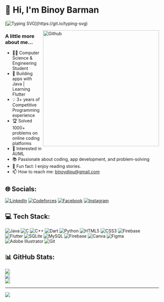 # 💫 Hi, I'm Binoy Barman

[![Typing SVG](https://readme-typing-svg.demolab.com?font=Josefin+Sans&weight=450&pause=1000&color=D63AFF&center=true&width=435&height=60&lines=Hello%F0%9F%91%8B%2C+I+am+Binoy;Passionate+Competitive+Programmer;App+Developer;AI+Enthusiast;Feel+free+to+reach+out...!)](https://git.io/typing-svg)

<img width="380" align="right" alt="Github"
src="https://cdn.dribbble.com/users/730703/screenshots/6581243/avento.gif" 
/> 

### A little more about me...  

- 👨‍💻 Computer Science & Engineering Student 
- 🚀 Building apps with Java | Learning Flutter 
- 💡 3+ years of Competitive Programming experience 
- 🏆 Solved 1000+ problems on online coding platforms
- 🤖 Interested in AI/ML 
- 📚 Passionate about coding, app development, and problem-solving
- 📔 Fun fact: I enjoy reading stories.
- 📫 How to reach me: binoydipu@gmail.com

## 🌐 Socials:
[![LinkedIn](https://img.shields.io/badge/LinkedIn-%230077B5.svg?logo=linkedin&logoColor=white)](https://linkedin.com/in/binoydipu)
[![Codeforces](https://img.shields.io/static/v1?label=&message=Codeforces&logo=codeforces&color=blue&logoColor=white)](https://codeforces.com/profile/Dark_Lord_Binoy)
[![Facebook](https://img.shields.io/badge/Facebook-%231877F2.svg?logo=Facebook&logoColor=white)](https://facebook.com/binoy.dipu.9) [![Instagram](https://img.shields.io/badge/Instagram-%23E4405F.svg?logo=Instagram&logoColor=white)](https://www.instagram.com/binoydipu/) 


## 💻 Tech Stack:
![Java](https://img.shields.io/badge/java-%23ED8B00.svg?style=for-the-badge&logo=openjdk&logoColor=white) ![C](https://img.shields.io/badge/c-%2300599C.svg?style=for-the-badge&logo=c&logoColor=white) ![C++](https://img.shields.io/badge/c++-%2300599C.svg?style=for-the-badge&logo=c%2B%2B&logoColor=white) ![Dart](https://img.shields.io/badge/dart-%230175C2.svg?style=for-the-badge&logo=dart&logoColor=white) ![Python](https://img.shields.io/badge/python-3670A0?style=for-the-badge&logo=python&logoColor=ffdd54) ![HTML5](https://img.shields.io/badge/html5-%23E34F26.svg?style=for-the-badge&logo=html5&logoColor=white) ![CSS3](https://img.shields.io/badge/css3-%231572B6.svg?style=for-the-badge&logo=css3&logoColor=white) ![Firebase](https://img.shields.io/badge/firebase-%23039BE5.svg?style=for-the-badge&logo=firebase) ![Flutter](https://img.shields.io/badge/Flutter-%2302569B.svg?style=for-the-badge&logo=Flutter&logoColor=white) ![SQLite](https://img.shields.io/badge/sqlite-%2307405e.svg?style=for-the-badge&logo=sqlite&logoColor=white) ![MySQL](https://img.shields.io/badge/mysql-4479A1.svg?style=for-the-badge&logo=mysql&logoColor=white) ![Firebase](https://img.shields.io/badge/firebase-a08021?style=for-the-badge&logo=firebase&logoColor=ffcd34) ![Canva](https://img.shields.io/badge/Canva-%2300C4CC.svg?style=for-the-badge&logo=Canva&logoColor=white) ![Figma](https://img.shields.io/badge/figma-%23F24E1E.svg?style=for-the-badge&logo=figma&logoColor=white) ![Adobe Illustrator](https://img.shields.io/badge/adobe%20illustrator-%23FF9A00.svg?style=for-the-badge&logo=adobe%20illustrator&logoColor=white) ![Git](https://img.shields.io/badge/git-%23F05033.svg?style=for-the-badge&logo=git&logoColor=white)
## 📊 GitHub Stats:
![](https://github-readme-stats.vercel.app/api?username=binoydipu&theme=tokyonight&hide_border=false&include_all_commits=false&count_private=true)<br/>
![](https://github-readme-streak-stats.herokuapp.com/?user=binoydipu&theme=tokyonight&hide_border=false)<br/>
![](https://github-readme-stats.vercel.app/api/top-langs/?username=binoydipu&theme=tokyonight&hide_border=false&include_all_commits=false&count_private=true&layout=compact)

<!--
### 🔝 Top Contributed Repo
![](https://github-contributor-stats.vercel.app/api?username=binoydipu&limit=5&theme=dark&combine_all_yearly_contributions=true) -->

---
[![](https://visitcount.itsvg.in/api?id=binoydipu&icon=0&color=0)](https://visitcount.itsvg.in)


<!-- Proudly created with GPRM ( https://gprm.itsvg.in ) -->

<!--
**binoydipu/binoydipu** is a ✨ _special_ ✨ repository because its `README.md` (this file) appears on your GitHub profile.

Here are some ideas to get you started:

- 🔭 I’m currently working on ...
- 🌱 I’m currently learning ...
- 👯 I’m looking to collaborate on ...
- 🤔 I’m looking for help with ...
- 💬 Ask me about ...
- 📫 How to reach me: ...
- 😄 Pronouns: ...
- ⚡ Fun fact: ...
-->
